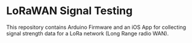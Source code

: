 # LoRaWAN Signal Testing

This repository contains Arduino Firmware and an iOS App for collecting signal strength data for a LoRa network (Long Range radio WAN).
